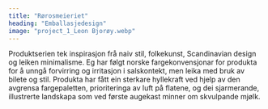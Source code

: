 ```yaml
---
title: "Rørosmeieriet"
heading: "Emballasjedesign"
image: "project_1_Leon Bjorøy.webp"
---
```


Produktserien tek inspirasjon frå naiv stil, folkekunst, Scandinavian design og leiken minimalisme. Eg har følgt norske fargekonvensjonar for produkta for å unngå forvirring og irritasjon i salskontekt, men leika med bruk av bilete og stil. Produkta har fått ein sterkare hyllekraft ved hjelp av den avgrensa fargepaletten, prioriteringa av luft på flatene, og dei sjarmerande, illustrerte landskapa som ved første augekast minner om skvulpande mjølk.
